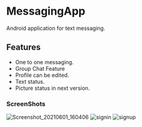 
# MessagingApp
Android application for text messaging.

## Features
- One to one messaging.
- Group Chat Feature
- Profile can be edited.
- Text status.
- Picture status in next version.

### ScreenShots
![Screenshot_20210601_160406](https://user-images.githubusercontent.com/43600925/120323564-76ded800-c29a-11eb-8fa5-3b2a96e49064.png "Chat Activity")
![signin](https://user-images.githubusercontent.com/43600925/120850913-f1268b00-c52c-11eb-848e-d0c70a9ecd5c.png "SignIn")
![signup](https://user-images.githubusercontent.com/43600925/120850987-08657880-c52d-11eb-939f-eefa85450951.png "SignUp")

